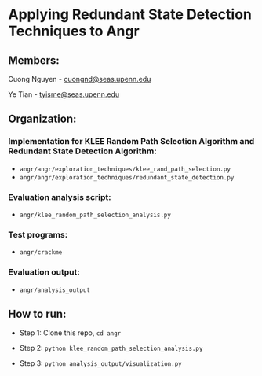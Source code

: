 # Applying Redundant State Detection Techniques to Angr

## Members:
Cuong Nguyen - cuongnd@seas.upenn.edu

Ye Tian - tyisme@seas.upenn.edu

## Organization:
### Implementation for KLEE Random Path Selection Algorithm and Redundant State Detection Algorithm:
- ```angr/angr/exploration_techniques/klee_rand_path_selection.py```
- ```angr/angr/exploration_techniques/redundant_state_detection.py```

### Evaluation analysis script:
- ```angr/klee_random_path_selection_analysis.py```

### Test programs:
- ```angr/crackme```

### Evaluation output:
- ```angr/analysis_output```

## How to run:
- Step 1: Clone this repo, ```cd angr```

- Step 2: ```python klee_random_path_selection_analysis.py```

- Step 3: ```python analysis_output/visualization.py```

